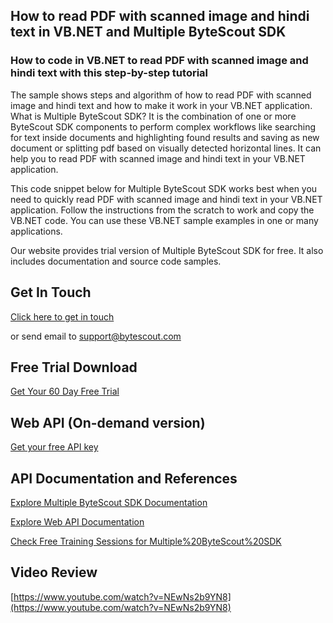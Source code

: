 ## How to read PDF with scanned image and hindi text in VB.NET and Multiple ByteScout SDK

### How to code in VB.NET to read PDF with scanned image and hindi text with this step-by-step tutorial

The sample shows steps and algorithm of how to read PDF with scanned image and hindi text and how to make it work in your VB.NET application. What is Multiple ByteScout SDK? It is the combination of one or more ByteScout SDK components to perform complex workflows like searching for text inside documents and highlighting found results and saving as new document or splitting pdf based on visually detected horizontal lines. It can help you to read PDF with scanned image and hindi text in your VB.NET application.

This code snippet below for Multiple ByteScout SDK works best when you need to quickly read PDF with scanned image and hindi text in your VB.NET application. Follow the instructions from the scratch to work and copy the VB.NET code. You can use these VB.NET sample examples in one or many applications.

Our website provides trial version of Multiple ByteScout SDK for free. It also includes documentation and source code samples.

## Get In Touch

[Click here to get in touch](https://bytescout.zendesk.com/hc/en-us/requests/new?subject=Multiple%20ByteScout%20SDK%20Question)

or send email to [support@bytescout.com](mailto:support@bytescout.com?subject=Multiple%20ByteScout%20SDK%20Question) 

## Free Trial Download

[Get Your 60 Day Free Trial](https://bytescout.com/download/web-installer?utm_source=github-readme)

## Web API (On-demand version)

[Get your free API key](https://pdf.co/documentation/api?utm_source=github-readme)

## API Documentation and References

[Explore Multiple ByteScout SDK Documentation](https://bytescout.com/documentation/index.html?utm_source=github-readme)

[Explore Web API Documentation](https://pdf.co/documentation/api?utm_source=github-readme)

[Check Free Training Sessions for Multiple%20ByteScout%20SDK](https://academy.bytescout.com/)

## Video Review

[https://www.youtube.com/watch?v=NEwNs2b9YN8](https://www.youtube.com/watch?v=NEwNs2b9YN8)